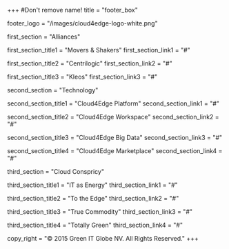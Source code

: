 +++
#Don't remove name!
title = "footer_box"

footer_logo = "/images/cloud4edge-logo-white.png"

first_section = "Alliances"

first_section_title1 = "Movers & Shakers"
first_section_link1 = "#"

first_section_title2 = "Centrilogic"
first_section_link2 = "#"

first_section_title3 = "Kleos"
first_section_link3 = "#"

second_section = "Technology"

second_section_title1 = "Cloud4Edge Platform"
second_section_link1 = "#"

second_section_title2 = "Cloud4Edge Workspace"
second_section_link2 = "#"

second_section_title3 = "Cloud4Edge Big Data"
second_section_link3 = "#"

second_section_title4 = "Cloud4Edge Marketplace"
second_section_link4 = "#"


third_section = "Cloud Conspricy"

third_section_title1 = "IT as Energy"
third_section_link1 = "#"

third_section_title2 = "To the Edge"
third_section_link2 = "#"

third_section_title3 = "True Commodity"
third_section_link3 = "#"

third_section_title4 = "Totally Green"
third_section_link4 = "#"


copy_right = "© 2015 Green IT Globe NV. All Rights Reserved."
+++